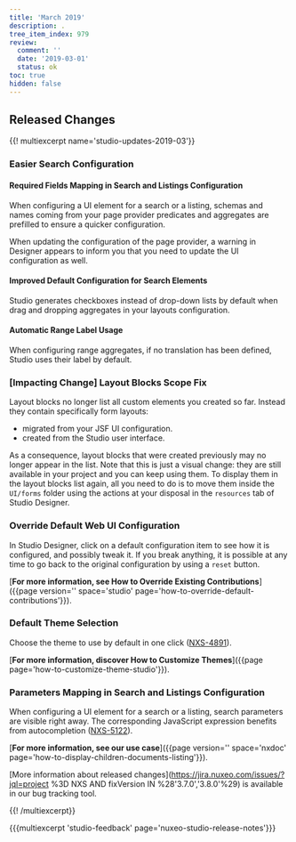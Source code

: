 ```yaml
---
title: 'March 2019'
description: .
tree_item_index: 979
review:
  comment: ''
  date: '2019-03-01'
  status: ok
toc: true
hidden: false
---
```


## Released Changes

{{! multiexcerpt name='studio-updates-2019-03'}}

<!-- 3.8.0 -->
### Easier Search Configuration

#### Required Fields Mapping in Search and Listings Configuration

When configuring a UI element for a search or a listing, schemas and names coming from your page provider predicates and aggregates are prefilled to ensure a quicker configuration.

When updating the configuration of the page provider, a warning in Designer appears to inform you that you need to update the UI configuration as well.

#### Improved Default Configuration for Search Elements

Studio generates checkboxes instead of drop-down lists by default when drag and dropping aggregates in your layouts configuration.

#### Automatic Range Label Usage

When configuring range aggregates, if no translation has been defined, Studio uses their label by default.

<!-- 3.7.0 -->

### [Impacting Change] Layout Blocks Scope Fix

Layout blocks no longer list all custom elements you created so far. Instead they contain specifically form layouts:

- migrated from your JSF UI configuration.
- created from the Studio user interface.

As a consequence, layout blocks that were created previously may no longer appear in the list. Note that this is just a visual change: they are still available in your project and you can keep using them. To display them in the layout blocks list again, all you need to do is to move them inside the `UI/forms` folder using the actions at your disposal in the `resources` tab of Studio Designer.

### Override Default Web UI Configuration

In Studio Designer, click on a default configuration item to see how it is configured, and possibly tweak it. If you break anything, it is possible at any time to go back to the original configuration by using a `reset` button.

[<i class="fa fa-long-arrow-right" aria-hidden="true"></i>**For more information, see How to Override Existing Contributions**]({{page version='' space='studio' page='how-to-override-default-contributions'}}).

### Default Theme Selection

Choose the theme to use by default in one click ([NXS-4891](https://jira.nuxeo.com/browse/NXS-4891)).

[<i class="fa fa-long-arrow-right" aria-hidden="true"></i>**For more information, discover How to Customize Themes**]({{page page='how-to-customize-theme-studio'}}).

### Parameters Mapping in Search and Listings Configuration

When configuring a UI element for a search or a listing, search parameters are visible right away. The corresponding JavaScript expression benefits from autocompletion ([NXS-5122](https://jira.nuxeo.com/browse/NXS-5122)).

[<i class="fa fa-long-arrow-right" aria-hidden="true"></i>**For more information, see our use case**]({{page version='' space='nxdoc' page='how-to-display-children-documents-listing'}}).

<!--
### Noteworthy Improvements and Bugfixes

- Bla ([NXS-0000](https://jira.nuxeo.com/browse/NXS-0000)).
-->

[More information about released changes](https://jira.nuxeo.com/issues/?jql=project %3D NXS AND fixVersion IN %28'3.7.0','3.8.0'%29) is available in our bug tracking tool.

{{! /multiexcerpt}}

{{{multiexcerpt 'studio-feedback' page='nuxeo-studio-release-notes'}}}

